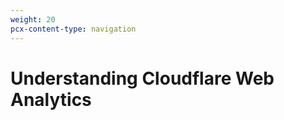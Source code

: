 ```yaml
---
weight: 20
pcx-content-type: navigation
---
```


# Understanding Cloudflare Web Analytics

<DirectoryListing path="/web-analytics/understanding-web-analytics" />
